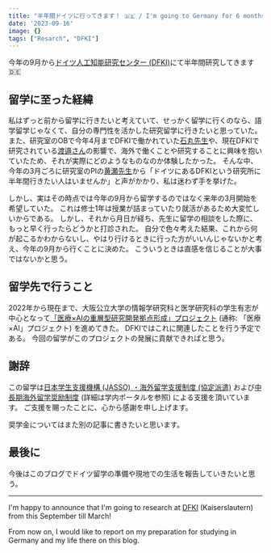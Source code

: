```yaml
---
title: "半年間ドイツに行ってきます！ 🇩🇪 / I'm going to Germany for 6 months! 🇩🇪"
date: '2023-09-16'
image: {}
tags: ["Resarch", "DFKI"]
---
```

今年の9月から[ドイツ人工知能研究センター (DFKI)](https://www.dfki.de/en/web)にて半年間研究してきます 🇩🇪

## 留学に至った経緯

私はずっと前から留学に行きたいと考えていて、せっかく留学に行くのなら、語学留学じゃなくて、自分の専門性を活かした研究留学に行きたいと思っていた。
また、研究室のOBで今年4月までDFKIで働かれていた[石丸先生](http://shoya.io)や、現在DFKIで研究されている[渡邉さん](https://ko-watanabe.github.io)の影響で、海外で働くことや研究することに興味を抱いていたため、それが実際にどのようなものなのか体験したかった。
そんな中、今年の3月ごろに研究室のPIの[黄瀬先生](https://www.kise.info)から「ドイツにあるDFKIという研究所に半年間行きたい人はいませんか」と声がかかり、私は迷わず手を挙げた。

しかし、実はその時点では今年の9月から留学するのではなく来年の3月開始を希望していた。
これは修士1年は授業が詰まっていたり就活があるため大変忙しいからである。
しかし、それから月日が経ち、先生に留学の相談をした際に、もっと早く行ったらどうかと打診された。
自分で色々考えた結果、これから何が起こるかわからないし、やはり行けるときに行った方がいいんじゃないかと考え、今年の9月から行くことに決めた。
こういうときは直感を信じることが大事ではないかと思う。

## 留学先で行うこと

2022年から現在まで、大阪公立大学の情報学研究科と医学研究科の学生有志が中心となって[「医療×AIの重層型研究開発拠点形成」プロジェクト](https://www.omu.ac.jp/info/news/entry-06252.html) (通称: 「医療×AI」プロジェクト) を進めてきた。
DFKIではこれに関連したことを行う予定である。
今回の留学がこのプロジェクトの発展に貢献できればと思う。

## 謝辞

この留学は[日本学生支援機構 (JASSO) ・海外留学支援制度 (協定派遣)](https://www.jasso.go.jp/ryugaku/scholarship_a/haken/index.html) および[中長期海外留学奨励制度](https://www.omu.ac.jp/international/study_abroad/support/) (詳細は学内ポータルを参照) による支援を頂いています。
ご支援を賜ったことに、心から感謝を申し上げます。

奨学金についてはまた別の記事に書きたいと思います。

## 最後に

今後はこのブログでドイツ留学の準備や現地での生活を報告していきたいと思う。

-------

I'm happy to announce that I'm going to research at [DFKI](https://www.dfki.de/en/web) (Kaiserslautern) from this September till March!

From now on, I would like to report on my preparation for studying in Germany and my life there on this blog.